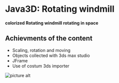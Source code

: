# Java3D: Rotating windmill

#### colorized Rotating windmill rotating in space ####


## Achievments of the content

* Scaling, rotation and moving
* Objects collected with 3ds max studio
* JFrame
* Use of costum 3ds importer

![picture alt](http://cloudinfo.biz/links/J3D_Windmill.PNG "Content")

